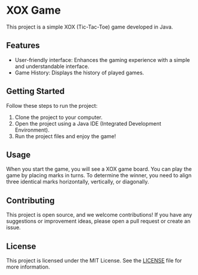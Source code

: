 # XOX Game

This project is a simple XOX (Tic-Tac-Toe) game developed in Java.

## Features

- User-friendly interface: Enhances the gaming experience with a simple and understandable interface.
- Game History: Displays the history of played games.

## Getting Started

Follow these steps to run the project:

1. Clone the project to your computer.
2. Open the project using a Java IDE (Integrated Development Environment).
3. Run the project files and enjoy the game!

## Usage

When you start the game, you will see a XOX game board. You can play the game by placing marks in turns. To determine the winner, you need to align three identical marks horizontally, vertically, or diagonally.

## Contributing

This project is open source, and we welcome contributions! If you have any suggestions or improvement ideas, please open a pull request or create an issue.

## License

This project is licensed under the MIT License. See the [LICENSE](LICENSE) file for more information.


